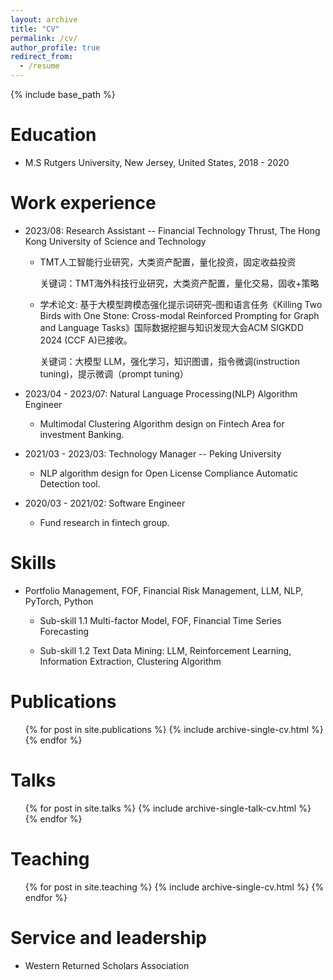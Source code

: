 ```yaml
---
layout: archive
title: "CV"
permalink: /cv/
author_profile: true
redirect_from:
  - /resume
---
```


{% include base_path %}

Education
======
* M.S Rutgers University, New Jersey, United States, 2018 - 2020

Work experience
======
* 2023/08: Research Assistant -- Financial Technology Thrust, The Hong Kong University of Science and Technology
  * TMT人工智能行业研究，大类资产配置，量化投资，固定收益投资
    
    关键词：TMT海外科技行业研究，大类资产配置，量化交易，固收+策略
    
  * 学术论文: 基于大模型跨模态强化提示词研究–图和语言任务《Killing Two Birds with One Stone: Cross-modal Reinforced Prompting for Graph and Language Tasks》国际数据挖掘与知识发现大会ACM SIGKDD 2024 (CCF A)已接收。
    
    关键词：大模型 LLM，强化学习，知识图谱，指令微调(instruction tuning)，提示微调（prompt tuning）


* 2023/04 - 2023/07: Natural Language Processing(NLP) Algorithm Engineer 
  * Multimodal Clustering Algorithm design on Fintech Area for investment Banking.
  
* 2021/03 - 2023/03: Technology Manager -- Peking University
  * NLP algorithm design for Open License Compliance Automatic Detection tool.

* 2020/03 - 2021/02: Software Engineer 
  * Fund research in fintech group.

Skills
======
* Portfolio Management, FOF, Financial Risk Management, LLM, NLP, PyTorch, Python
  * Sub-skill 1.1 
    Multi-factor Model, FOF, Financial Time Series Forecasting

  * Sub-skill 1.2
    Text Data Mining: LLM, Reinforcement Learning, Information Extraction, Clustering Algorithm


Publications
======
  <ul>{% for post in site.publications %}
    {% include archive-single-cv.html %}
  {% endfor %}</ul>
  
Talks
======
  <ul>{% for post in site.talks %}
    {% include archive-single-talk-cv.html %}
  {% endfor %}</ul>
  
Teaching
======
  <ul>{% for post in site.teaching %}
    {% include archive-single-cv.html %}
  {% endfor %}</ul>
  
Service and leadership
======
* Western Returned Scholars Association
